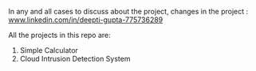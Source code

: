 In any and all cases to discuss about the project, changes in the project : www.linkedin.com/in/deepti-gupta-775736289

All the projects in this repo are:
1) Simple Calculator
2) Cloud Intrusion Detection System
